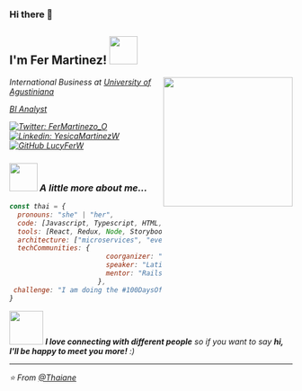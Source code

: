 ### Hi there 👋

<h2> I'm Fer Martinez! <img src="https://media.giphy.com/media/mGcNjsfWAjY5AEZNw6/giphy.gif" width="50"></h2>
<img align='right' src="https://giphy.com/embed/l46Cy1rHbQ92uuLXa/giphy.gif" width="230">

<p><em>International Business at <a href="https://www.uniagustiniana.edu.co/">University of Agustiniana
<p><em>BI Analyst
</em></p>
 
[![Twitter: FerMartinezo_O](https://img.shields.io/twitter/follow/FerMartinezo_O?style=social)](https://twitter.com/FerMartinezo_O)
[![Linkedin: YesicaMartinezW](https://img.shields.io/badge/-YesicaMartinezW-blue?style=flat-square&logo=Linkedin&logoColor=white&link=https://www.linkedin.com/in/thaianebraga/)](https://www.linkedin.com/in/yesica-fernanda-martinez-walteros/)
[![GitHub LucyFerW](https://img.shields.io/github/followers/LucyFerW?label=follow&style=social)](https://github.com/LucyFerW)


### <img src="https://media.giphy.com/media/VgCDAzcKvsR6OM0uWg/giphy.gif" width="50"> A little more about me...  

```javascript
const thai = {
  pronouns: "she" | "her",
  code: [Javascript, Typescript, HTML, CSS, Ruby, Python, Java],
  tools: [React, Redux, Node, Storybook, Styled-Components, Jest, Docker],
  architecture: ["microservices", "event-driven", "design system pattern"],
  techCommunities: {
                        coorganizer: "AfroPython",
                        speaker: "Latinity",
                        mentor: "RailsGirls POA"
                      },
 challenge: "I am doing the #100DaysOfCode challenge focused on react and typescript"
}
```

<img src="https://media.giphy.com/media/LnQjpWaON8nhr21vNW/giphy.gif" width="60"> <em><b>I love connecting with different people</b> so if you want to say <b>hi, I'll be happy to meet you more!</b> :)</em>

---

⭐️ From [@Thaiane](https://github.com/Thaiane)
